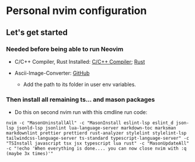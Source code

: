 # Personal nvim configuration

## Let's get started

### Needed before being able to run Neovim

- C/C++ Compiler, Rust Installed: [C/C++ Compiler](https://www.freecodecamp.org/news/how-to-install-c-and-cpp-compiler-on-windows/); [Rust](https://www.rust-lang.org/)

- Ascii-Image-Converter: [GitHub](https://github.com/TheZoraiz/ascii-image-converter#windows)
  - Add the path to its folder in user env variables.

### Then install all remaining ts... and mason packages

- Do this on second nvim run with this cmdline run code:

```
nvim -c "MasonUninstallAll" -c "MasonInstall eslint-lsp eslint_d json-lsp jsonld-lsp jsonlint lua-language-server markdown-toc marksman markdownlint prettier prettierd rust-analyzer stylelint stylelint-lsp tailwindcss-language-server ts-standard typescript-language-server" -c "TSInstall javascript tsx jsx typescript lua rust" -c "MasonUpdateAll" -c "!echo 'When everything is done.... you can now close nvim with :q (maybe 3x times)'"
```
